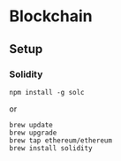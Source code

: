 # Blockchain

## Setup

### Solidity
```
npm install -g solc
```
or 
```
brew update
brew upgrade
brew tap ethereum/ethereum
brew install solidity
```
